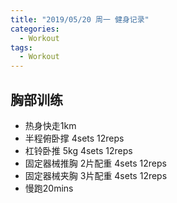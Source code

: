 ```yaml
---
title: "2019/05/20 周一 健身记录"
categories:
  - Workout
tags:
  - Workout
---
```


## 胸部训练
* 热身快走1km
* 半程俯卧撑 4sets 12reps
* 杠铃卧推 5kg 4sets 12reps
* 固定器械推胸 2片配重 4sets 12reps
* 固定器械夹胸 3片配重 4sets 12reps
* 慢跑20mins
